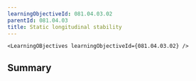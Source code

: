 ```yaml
---
learningObjectiveId: 081.04.03.02
parentId: 081.04.03
title: Static longitudinal stability
---
```


```tsx eval
<LearningOBjectives learningObjectiveId={081.04.03.02} />
```

## Summary
